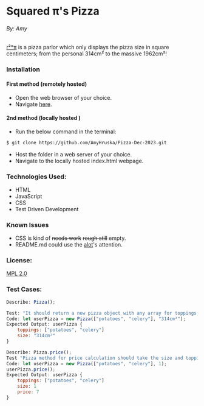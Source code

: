 # Squared π's Pizza
###### By: Amy
[r²*π](https://github.com/faesearas/Pizza-Dec-2023.git) is a pizza parlor which only displays the pizza size in square centimeters; from the personal 314cm² to the massive 1962cm²!
### Installation
#### First method (remotely hosted)
* Open the web browser of your choice. 
* Navigate [here](https://faesearas.github.io/Pizza-Dec-2023).
#### 2nd method (locally hosted <advanced> )
* Run the below command in the terminal: 
````bash
$ git clone https://github.com/AmyHruska/Pizza-Dec-2023.git
````
* Host the folder in a web server of your choice.
* Navigate to the locally hosted index.html webpage.
### Technologies Used:
* HTML
* JavaScript
* CSS
* Test Driven Development
### Known Issues
* CSS is kind of ~~needs work~~ ~~rough still~~ empty.
* README.md could use the [alot](https://knowyourmeme.com/memes/the-alot)'s attention.
### License:
[MPL 2.0](https://www.mozilla.org/en-US/MPL/2.0/)
### Test Cases:
```js
Describe: Pizza();

Test: "It should return a new pizza object with any array for toppings, a property for size, default price and order number"
Code: let userPizza = new Pizza(["potatoes", "celery"], "314cm²");
Expected Output: userPizza {
    toppings: ["potatoes", "celery"]
    size: "314cm²"
}

Describe: Pizza.price();
Test "Pizza method for price calculation should take the size and toppings of the pizza object and add a new property to the object for a total"
Code: let userPizza = new Pizza(["potatoes", "celery"], 1);
userPizza.price();
Expected Output: userPizza {
    toppings: ["potatoes", "celery"]
    size: 1
    price: 7
}
```
